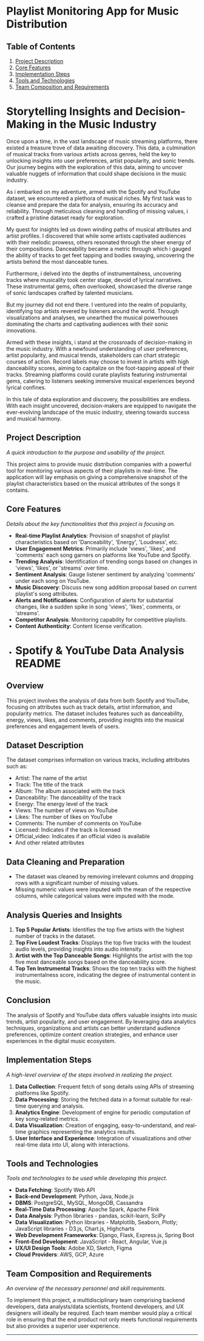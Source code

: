 # Playlist Monitoring App for Music Distribution

## Table of Contents
1. [Project Description](#project-description)
2. [Core Features](#core-features)
3. [Implementation Steps](#implementation-steps)
4. [Tools and Technologies](#tools-and-technologies)
5. [Team Composition and Requirements](#team-composition-and-requirements)


# Storytelling Insights and Decision-Making in the Music Industry

Once upon a time, in the vast landscape of music streaming platforms, there existed a treasure trove of data awaiting discovery. This data, a culmination of musical tracks from various artists across genres, held the key to unlocking insights into user preferences, artist popularity, and sonic trends. Our journey begins with the exploration of this data, aiming to uncover valuable nuggets of information that could shape decisions in the music industry.

As i embarked on my adventure, armed with the Spotify and YouTube dataset, we encountered a plethora of musical riches. My first task was to cleanse and prepare the data for analysis, ensuring its accuracy and reliability. Through meticulous cleaning and handling of missing values, i crafted a pristine dataset ready for exploration.

My quest for insights led us down winding paths of musical attributes and artist profiles. I discovered that while some artists captivated audiences with their melodic prowess, others resonated through the sheer energy of their compositions. Danceability became a metric through which i gauged the ability of tracks to get feet tapping and bodies swaying, uncovering the artists behind the most danceable tunes.

Furthermore, i delved into the depths of instrumentalness, uncovering tracks where musicality took center stage, devoid of lyrical narratives. These instrumental gems, often overlooked, showcased the diverse range of sonic landscapes crafted by talented musicians.

But my journey did not end there. I ventured into the realm of popularity, identifying top artists revered by listeners around the world. Through visualizations and analyses, we unearthed the musical powerhouses dominating the charts and captivating audiences with their sonic innovations.

Armed with these insights, i stand at the crossroads of decision-making in the music industry. With a newfound understanding of user preferences, artist popularity, and musical trends, stakeholders can chart strategic courses of action. Record labels may choose to invest in artists with high danceability scores, aiming to capitalize on the foot-tapping appeal of their tracks. Streaming platforms could curate playlists featuring instrumental gems, catering to listeners seeking immersive musical experiences beyond lyrical confines.

In this tale of data exploration and discovery, the possibilities are endless. With each insight uncovered, decision-makers are equipped to navigate the ever-evolving landscape of the music industry, steering towards success and musical harmony.

## Project Description
_A quick introduction to the purpose and usability of the project._

This project aims to provide music distribution companies with a powerful tool for monitoring various aspects of their playlists in real-time. The application will lay emphasis on giving a comprehensive snapshot of the playlist characteristics based on the musical attributes of the songs it contains.


## Core Features
_Details about the key functionalities that this project is focusing on._

- **Real-time Playlist Analytics**: Provision of snapshot of playlist characteristics based on 'Danceability', 'Energy', 'Loudness', etc.
- **User Engagement Metrics**: Primarily include 'views', 'likes', and 'comments' each song garners on platforms like YouTube and Spotify.
- **Trending Analysis**: Identification of trending songs based on changes in 'views', 'likes', or 'streams' over time.
- **Sentiment Analysis**: Gauge listener sentiment by analyzing 'comments' under each song on YouTube.
- **Music Discovery**: Discuss new song addition proposal based on current playlist's song attributes.
- **Alerts and Notifications**: Configuration of alerts for substantial changes, like a sudden spike in song 'views', 'likes', comments, or 'streams'.
- **Competitor Analysis**: Monitoring capability for competitive playlists.
- **Content Authenticity**: Content license verification.
- # Spotify & YouTube Data Analysis README

## Overview
This project involves the analysis of data from both Spotify and YouTube, focusing on attributes such as track details, artist information, and popularity metrics. The dataset includes features such as danceability, energy, views, likes, and comments, providing insights into the musical preferences and engagement levels of users.

## Dataset Description
The dataset comprises information on various tracks, including attributes such as:
- Artist: The name of the artist
- Track: The title of the track
- Album: The album associated with the track
- Danceability: The danceability of the track
- Energy: The energy level of the track
- Views: The number of views on YouTube
- Likes: The number of likes on YouTube
- Comments: The number of comments on YouTube
- Licensed: Indicates if the track is licensed
- Official_video: Indicates if an official video is available
- And other related attributes

## Data Cleaning and Preparation
- The dataset was cleaned by removing irrelevant columns and dropping rows with a significant number of missing values.
- Missing numeric values were imputed with the mean of the respective columns, while categorical values were imputed with the mode.

## Analysis Queries and Insights
1. **Top 5 Popular Artists**: Identifies the top five artists with the highest number of tracks in the dataset.
2. **Top Five Loudest Tracks**: Displays the top five tracks with the loudest audio levels, providing insights into audio intensity.
3. **Artist with the Top Danceable Songs**: Highlights the artist with the top five most danceable songs based on the danceability score.
4. **Top Ten Instrumental Tracks**: Shows the top ten tracks with the highest instrumentalness score, indicating the degree of instrumental content in the music.

## Conclusion
The analysis of Spotify and YouTube data offers valuable insights into music trends, artist popularity, and user engagement. By leveraging data analytics techniques, organizations and artists can better understand audience preferences, optimize content creation strategies, and enhance user experiences in the digital music ecosystem.


## Implementation Steps
_A high-level overview of the steps involved in realizing the project._

1. **Data Collection**: Frequent fetch of song details using APIs of streaming platforms like Spotify.
2. **Data Processing**: Storing the fetched data in a format suitable for real-time querying and analysis.
3. **Analytics Engine**: Development of engine for periodic computation of key song-related metrics.
4. **Data Visualization**: Creation of engaging, easy-to-understand, and real-time graphics representing the analytics results.
5. **User Interface and Experience**: Integration of visualizations and other real-time data into UI, along with interactions.

## Tools and Technologies
_Tools and technologies to be used while developing this project._

- **Data Fetching**: Spotify Web API
- **Back-end Development**: Python, Java, Node.js
- **DBMS**: PostgreSQL, MySQL, MongoDB, Cassandra
- **Real-Time Data Processing**: Apache Spark, Apache Flink
- **Data Analysis**: Python libraries - pandas, scikit-learn, SciPy
- **Data Visualization**: Python libraries - Matplotlib, Seaborn, Plotly; JavaScript libraries - D3.js, Chart.js, Highcharts
- **Web Development Frameworks**: Django, Flask, Express.js, Spring Boot
- **Front-End Development**: JavaScript - React, Angular, Vue.js
- **UX/UI Design Tools**: Adobe XD, Sketch, Figma
- **Cloud Providers**: AWS, GCP, Azure

## Team Composition and Requirements
_An overview of the necessary personnel and skill requirements._

To implement this project, a multidisciplinary team comprising backend developers, data analysts/data scientists, frontend developers, and UX designers will ideally be required. Each team member would play a critical role in ensuring that the end product not only meets functional requirements but also provides a superior user experience.

---


